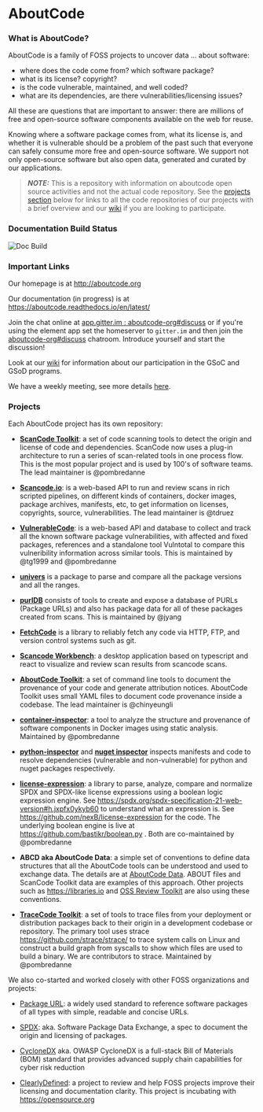 # AboutCode

### What is AboutCode?

AboutCode is a family of FOSS projects to uncover data ... about software:

- where does the code come from? which software package?
- what is its license? copyright?
- is the code vulnerable, maintained, and well coded?
- what are its dependencies, are there vulnerabilities/licensing issues?

All these are questions that are important to answer: there are millions
of free and open-source software components available on the web for reuse.

Knowing where a software package comes from, what its license is, and whether it is
vulnerable should be a problem of the past such that everyone can safely consume
more free and open-source software. We support not only open-source software but
also open data, generated and curated by our applications.

> **_NOTE:_** This is a repository with information on aboutcode open source activities and not
  the actual code repository. See the [projects section](https://github.com/nexB/aboutcode#projects)
  below for links to all the code repositories of our projects with a brief overview and our
  [wiki](https://github.com/nexB/aboutcode/wiki) if you are looking to participate.

### Documentation Build Status

![Doc Build](https://github.com/nexB/aboutcode/actions/workflows/docs-ci.yml/badge.svg)

### Important Links 

Our homepage is at http://aboutcode.org

Our documentation (in progress) is at https://aboutcode.readthedocs.io/en/latest/ 

Join the chat online at [app.gitter.im : aboutcode-org#discuss](https://app.gitter.im/#/room/#aboutcode-org_discuss:gitter.im)
or if you're using the element app set the homeserver to `gitter.im` and then join the [aboutcode-org#discuss](https://matrix.to/#/#aboutcode-org_discuss:gitter.im)
chatroom. Introduce yourself and start the discussion!

Look at our [wiki](https://github.com/nexB/aboutcode/wiki) for information about our participation
in the GSoC and GSoD programs.

We have a weekly meeting, see more details [here](https://github.com/nexB/aboutcode/wiki/MeetingMinutes).

### Projects

Each AboutCode project has its own repository:

- **[ScanCode Toolkit](https://github.com/nexB/scancode-toolkit)**: a set of code scanning tools to detect
  the origin and license of code and dependencies. ScanCode now uses a plug-in architecture to run a series
  of scan-related tools in one process flow. This is the most popular project and is used by 100's of software
  teams. The lead maintainer is @pombredanne

- **[Scancode.io](https://github.com/nexB/scancode.io)**: is a web-based API to run and review scans in
  rich scripted pipelines, on different kinds of containers, docker images, package archives, manifests, etc,
  to get information on licenses, copyrights, source, vulnerabilities. The lead maintainer is @tdruez

- **[VulnerableCode](https://github.com/nexB/vulnerablecode)**: is a web-based API and 
  database to collect and track all the known software package vulnerabilities, with
  affected and fixed packages, references and a standalone tool Vulntotal to compare
  this vulneribility information across similar tools. This is maintained by @tg1999 and @pombredanne

- **[univers](https://github.com/nexB/univers)** is a package to parse and compare
  all the package versions and all the ranges.

- **[purlDB](https://github.com/nexB/purldb)** consists of tools to create and expose
  a database of PURLs (Package URLs) and also has package data for all of these
  packages created from scans. This is maintained by @jyang

- **[FetchCode](https://github.com/nexB/fetchcode)** is a library
  to reliably fetch any code via HTTP, FTP, and version control systems such as git.

- **[Scancode Workbench](https://github.com/nexB/scancode-workbench)**: a desktop application
  based on typescript and react to visualize and review scan results from scancode scans. 

- **[AboutCode Toolkit](https://github.com/nexB/aboutcode-toolkit)**: a set of command line tools to document
  the provenance of your code and generate attribution notices.  AboutCode Toolkit uses small YAML files to
  document code provenance inside a codebase. The lead maintainer is @chinyeungli

- **[container-inspector](https://github.com/nexB/container-inspector)**: a tool to analyze the structure
  and provenance of software components in Docker images using static analysis. Maintained by @pombredanne

- **[python-inspector](https://github.com/nexB/python-inspector)** and **[nuget inspector](https://github.com/nexB/nuget-inspector/)**
  inspects manifests and code to resolve dependencies (vulnerable and non-vulnerable) for
  python and nuget packages respectively.

- **[license-expression](https://github.com/nexB/license-expression/)**: a library to parse, analyze, compare
  and normalize SPDX and SPDX-like license expressions using a boolean logic expression engine.
  See https://spdx.org/spdx-specification-21-web-version#h.jxpfx0ykyb60 to understand what an expression is.
  See https://github.com/nexB/license-expression for the code. The underlying boolean engine is live at
  https://github.com/bastikr/boolean.py . Both are co-maintained by @pombredanne

- **ABCD aka AboutCode Data**: a simple set of conventions to define data structures that all the
  AboutCode tools can be understood and used to exchange data. The details are at
  [AboutCode Data](https://aboutcode.readthedocs.io/en/latest/aboutcode-data/abcd.html).
  ABOUT files and ScanCode Toolkit data are examples of this approach. Other projects such as
  https://libraries.io and [OSS Review Toolkit](https://github.com/heremaps/oss-review-toolkit)
  are also using these conventions. 

- **[TraceCode Toolkit](https://github.com/nexB/tracecode-toolkit)**: a set of tools to trace files from your
  deployment or distribution packages back to their origin in a development codebase or repository.
  The primary tool uses strace https://github.com/strace/strace/ to trace system calls on Linux and construct
  a build graph from syscalls to show which files are used to build a binary. We are contributors to strace.
  Maintained by @pombredanne

We also co-started and worked closely with other FOSS organizations and projects:

- [Package URL](https://github.com/package-url): a widely used standard to reference software packages of all types with simple,
  readable and concise URLs.

- [SPDX](http://SPDX.org): aka. Software Package Data Exchange, a spec to document the origin and licensing of packages.

- [CycloneDX](https://cyclonedx.org) aka. OWASP CycloneDX is a full-stack
  Bill of Materials (BOM) standard that provides advanced supply chain
  capabilities for cyber risk reduction

- [ClearlyDefined](https://ClearlyDefined.io): a project to review and help FOSS projects improve their licensing
  and documentation clarity. This project is incubating with https://opensource.org

